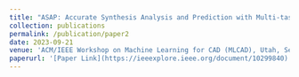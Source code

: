 ```yaml
---
title: "ASAP: Accurate Synthesis Analysis and Prediction with Multi-task Learning"
collection: publications
permalink: /publication/paper2
date: 2023-09-21
venue: 'ACM/IEEE Workshop on Machine Learning for CAD (MLCAD), Utah, Sep. 2023. (Best Paper Award)'
paperurl: '[Paper Link](https://ieeexplore.ieee.org/document/10299840)'
---
```




